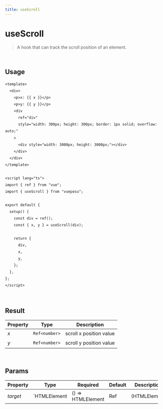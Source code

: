 ```yaml
---
title: useScroll
---
```


# useScroll

> A hook that can track the scroll position of an element.

<br />

## Usage

<script>
import UseScrollDemo from './.vitepress/components/UseScrollDemo.vue'

export default {
  components: {
    UseScrollDemo
  }
}
</script>
<UseScrollDemo />

```vue
<template>
  <div>
    <p>x: {{ x }}</p>
    <p>y: {{ y }}</p>
    <div
      ref="div"
      style="width: 300px; height: 300px; border: 1px solid; overflow: auto;"
    >
      <div style="width: 3000px; height: 3000px;"></div>
    </div>
  </div>
</template>

<script lang="ts">
import { ref } from "vue";
import { useScroll } from "vueposu";

export default {
  setup() {
    const div = ref();
    const { x, y } = useScroll(div);

    return {
      div,
      x,
      y,
    };
  },
};
</script>
```

<br />

<style>code { line-height: 1.85em; }</style>

## Result

| Property | Type          | Description             |
| -------- | ------------- | ----------------------- |
| _x_      | `Ref<number>` | scroll x position value |
| _y_      | `Ref<number>` | scroll y position value |

<br />

## Params

| Property | Type         | Required          | Default          | Description  |
| -------- | ------------ | ----------------- | ---------------- | ------------ |
| _target_ | `HTMLElement | () => HTMLElement | Ref<HTMLElement> | (HTMLElement | (() => HTMLElement)` | `false` | `document` | execution handler target |
